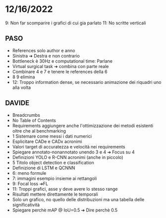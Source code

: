 # 12/16/2022

9: Non far scomparire i grafici di cui gia parlato
11: No scritte verticali


## PASO
- References solo author e anno
- Sinistra ➔ Destra e non contrario
- Bottleneck è 30Hz e computational time: Parlane
- Virtual surgical task ➔ combina con parte reale
- Combinare 4 e 7 e tenere le references della 6
- 8 9 elimina
- 12: Troppo information dense, se necessario animazione dei riquadri uno alla volta

## DAVIDE
- Breadcrumbs
- No Table of Contents
- Requirements aggiungere anche l'ottimizzazione dei metodi esistenti oltre che al benchmarking
- 1 Sistemare come messi i dati numerici
- Esplicitare CADe e CADx acronimi
- Valori target di accuratezza e velocità nei requirements
- Spiegare annotato-nonannotato unendo 3 e 4 ➔ Focus su 4
- Definizioni YOLO e R-CNN acronimi (anche in piccolo)
- 5 Titolo object detection e classification
- Definizione di LSTM e QCNNN
- 6: meno formule
- 7: immagini esempio insieme ai rettangoli
- 9: Focal loss ➔FL
- 11: Troppi grafici, asse y deve avere lo stesso range
- Risultati mettere direttamente le temporali
- Solo un grafico, no quello delle distribuzioni ma una tabella delle significatività
- Spiegare perchè mAP @ IoU=0.5 ➔ Dire perchè 0.5

